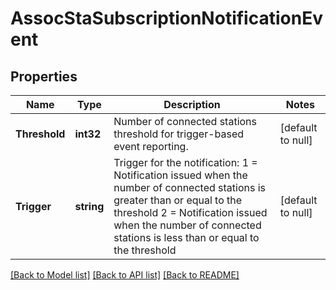 # AssocStaSubscriptionNotificationEvent

## Properties
Name | Type | Description | Notes
------------ | ------------- | ------------- | -------------
**Threshold** | **int32** | Number of connected stations threshold for trigger-based event reporting. | [default to null]
**Trigger** | **string** | Trigger for the notification: 1 &#x3D; Notification issued when the number of connected stations is greater than or equal to the threshold 2 &#x3D; Notification issued when the number of connected stations is less than or equal to the threshold | [default to null]

[[Back to Model list]](../README.md#documentation-for-models) [[Back to API list]](../README.md#documentation-for-api-endpoints) [[Back to README]](../README.md)


